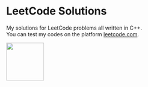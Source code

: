 # LeetCode Solutions

My solutions for LeetCode problems all written in C++. <br/>
You can test my codes on the platform [leetcode.com](https://leetcode.com/problemset/algorithms/).

<img src="https://miro.medium.com/max/1400/1*gBkMCGTAdSk4tu17SCa7RQ.png" height="100px"/> 
